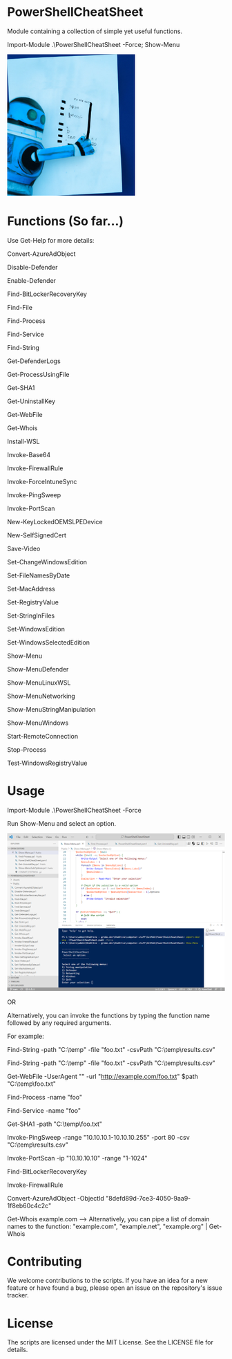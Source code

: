 # PowerShellCheatSheet
Module containing a collection of simple yet useful functions. 

Import-Module .\PowerShellCheatSheet -Force; Show-Menu


![logo](https://github.com/gromedev/PowerShellCheatSheet/blob/main/Assets/logo.png)


# Functions (So far...)

Use Get-Help for more details:

Convert-AzureAdObject

Disable-Defender     

Enable-Defender      

Find-BitLockerRecoveryKey

Find-File

Find-Process

Find-Service

Find-String

Get-DefenderLogs

Get-ProcessUsingFile

Get-SHA1

Get-UninstallKey

Get-WebFile

Get-Whois

Install-WSL

Invoke-Base64

Invoke-FirewallRule

Invoke-ForceIntuneSync

Invoke-PingSweep

Invoke-PortScan

New-KeyLockedOEMSLPEDevice

New-SelfSignedCert

Save-Video

Set-ChangeWindowsEdition

Set-FileNamesByDate

Set-MacAddress

Set-RegistryValue

Set-StringInFiles

Set-WindowsEdition

Set-WindowsSelectedEdition

Show-Menu

Show-MenuDefender

Show-MenuLinuxWSL

Show-MenuNetworking

Show-MenuStringManipulation

Show-MenuWindows

Start-RemoteConnection

Stop-Process

Test-WindowsRegistryValue


# Usage

Import-Module .\PowerShellCheatSheet -Force

Run Show-Menu and select an option. 

![usage](https://github.com/gromedev/PowerShellCheatSheet/blob/main/Assets/usage.png)

OR

Alternatively, you can invoke the functions by typing the function name followed by any required arguments.

For example:

  Find-String -path "C:\temp" -file "foo.txt" -csvPath "C:\temp\results.csv"
  
  Find-String -path "C:\temp" -file "foo.txt" -csvPath "C:\temp\results.csv"
  
Get-WebFile -UserAgent "" -url "http://example.com/foo.txt" $path "C:\temp\foo.txt"

Find-Process -name "foo"

Find-Service -name "foo"

Get-SHA1 -path "C:\temp\foo.txt"

Invoke-PingSweep -range "10.10.10.1-10.10.10.255" -port 80 -csv "C:\temp\results.csv"

Invoke-PortScan -ip "10.10.10.10" -range "1-1024"

Find-BitLockerRecoveryKey 

Invoke-FirewallRule 

Convert-AzureAdObject -ObjectId "8defd89d-7ce3-4050-9aa9-1f8eb60c4c2c"

Get-Whois example.com --> Alternatively, you can pipe a list of domain names to the function: "example.com", "example.net", "example.org" | Get-Whois



# Contributing
We welcome contributions to the scripts. If you have an idea for a new feature or have found a bug, please open an issue on the repository's issue tracker.

# License
The scripts are licensed under the MIT License. See the LICENSE file for details.
